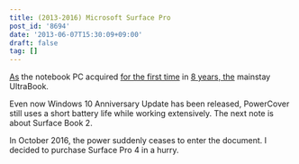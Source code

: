 ```yaml
---
title: (2013-2016) Microsoft Surface Pro
post_id: '8694'
date: '2013-06-07T15:30:09+09:00'
draft: false
tag: []
---
```


[As](/palx190dr) the notebook PC acquired [for the first time](/palx190dr) in [8 years, the](/palx190dr) mainstay UltraBook.

Even now Windows 10 Anniversary Update has been released, PowerCover still uses a short battery life while working extensively. The next note is about Surface Book 2.

In October 2016, the power suddenly ceases to enter the document. I decided to purchase Surface Pro 4 in a hurry.